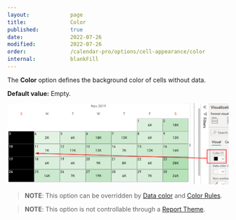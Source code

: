 ```yaml
---
layout:             page
title:              Color
published:          true
date:               2022-07-26
modified:           2022-07-26
order:              /calendar-pro/options/cell-appearance/color
internal:           blankFill
---
```

The **Color** option defines the background color of cells without data.

**Default value:** Empty.

<img src="images/color-parameter.png" width="800" alt="Columns changing in Calendar pro">

> **NOTE**: This option can be overridden by [Data color](data-color.md) and [Color Rules](../../features/color-rules.md).

> **NOTE**: This option is not controllable through a [Report Theme](../../features/themes.md).
